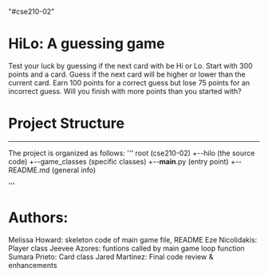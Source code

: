 "#cse210-02" 
# HiLo: A guessing game

Test your luck by guessing if the next card with be Hi or Lo. Start with 300 points and a card. Guess if the next card will be higher or lower than the current card. Earn 100 points for a correct guess but lose 75 points for an incorrect guess. Will you finish with more points than you started with?

# Project Structure
---
The project is organized as follows:
'''
root                    (cse210-02)
+--hilo                 (the source code)
    +--game_classes     (specific classes)
    +--__main__.py      (entry point)
+--README.md            (general info)

'''

# Authors:
Melissa Howard: skeleton code of main game file, README
Eze Nicolidakis: Player class
Jeevee Azores: funtions called by main game loop function
Sumara Prieto: Card class
Jared Martinez: Final code review & enhancements